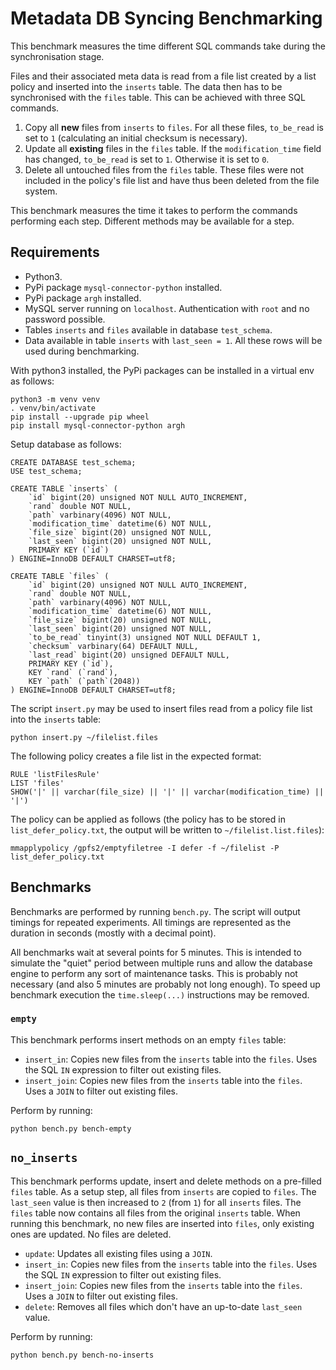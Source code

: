 # Metadata DB Syncing Benchmarking

This benchmark measures the time different SQL commands take during the
synchronisation stage.

Files and their associated meta data is read from a file list created by a list
policy and inserted into the `inserts` table.
The data then has to be synchronised with the `files` table. This can be
achieved with three SQL commands.

 1. Copy all **new** files from `inserts` to `files`. For all these files,
		 `to_be_read` is set to `1` (calculating an initial checksum is necessary).
 2. Update all **existing** files in the `files` table. If the
		 `modification_time` field has changed, `to_be_read` is set to `1`.
		 Otherwise it is set to `0`.
 3. Delete all untouched files from the `files` table. These files were not
		 included in the policy's file list and have thus been deleted from the
		 file system.

This benchmark measures the time it takes to perform the commands performing
each step. Different methods may be available for a step.

## Requirements

 * Python3.
 * PyPi package `mysql-connector-python` installed.
 * PyPi package `argh` installed.
 * MySQL server running on `localhost`. Authentication with `root` and no
		password possible.
 * Tables `inserts` and `files` available in database `test_schema`.
 * Data available in table `inserts` with `last_seen = 1`. All these rows will
		be used during benchmarking.

With python3 installed, the PyPi packages can be installed in a virtual env as
follows:
```
python3 -m venv venv
. venv/bin/activate
pip install --upgrade pip wheel
pip install mysql-connector-python argh
```

Setup database as follows:
```
CREATE DATABASE test_schema;
USE test_schema;

CREATE TABLE `inserts` (
	`id` bigint(20) unsigned NOT NULL AUTO_INCREMENT,
	`rand` double NOT NULL,
	`path` varbinary(4096) NOT NULL,
	`modification_time` datetime(6) NOT NULL,
	`file_size` bigint(20) unsigned NOT NULL,
	`last_seen` bigint(20) unsigned NOT NULL,
	PRIMARY KEY (`id`)
) ENGINE=InnoDB DEFAULT CHARSET=utf8;

CREATE TABLE `files` (
	`id` bigint(20) unsigned NOT NULL AUTO_INCREMENT,
	`rand` double NOT NULL,
	`path` varbinary(4096) NOT NULL,
	`modification_time` datetime(6) NOT NULL,
	`file_size` bigint(20) unsigned NOT NULL,
	`last_seen` bigint(20) unsigned NOT NULL,
	`to_be_read` tinyint(3) unsigned NOT NULL DEFAULT 1,
	`checksum` varbinary(64) DEFAULT NULL,
	`last_read` bigint(20) unsigned DEFAULT NULL,
	PRIMARY KEY (`id`),
	KEY `rand` (`rand`),
	KEY `path` (`path`(2048))
) ENGINE=InnoDB DEFAULT CHARSET=utf8;
```

The script `insert.py` may be used to insert files read from a policy file list
into the `inserts` table:
```
python insert.py ~/filelist.files
```

The following policy creates a file list in the expected format:
```
RULE 'listFilesRule'
LIST 'files'
SHOW('|' || varchar(file_size) || '|' || varchar(modification_time) || '|')
```

The policy can be applied as follows (the policy has to be stored in
`list_defer_policy.txt`, the output will be written to `~/filelist.list.files`):
```
mmapplypolicy /gpfs2/emptyfiletree -I defer -f ~/filelist -P list_defer_policy.txt
```

## Benchmarks

Benchmarks are performed by running `bench.py`.
The script will output timings for repeated experiments.
All timings are represented as the duration in seconds (mostly with a decimal
point).

All benchmarks wait at several points for 5 minutes. This is intended to
simulate the "quiet" period between multiple runs and allow the database engine
to perform any sort of maintenance tasks.
This is probably not necessary (and also 5 minutes are probably not long
enough). To speed up benchmark execution the `time.sleep(...)` instructions may
be removed.

### `empty`

This benchmark performs insert methods on an empty `files` table:

 * `insert_in`: Copies new files from the `inserts` table into the `files`.
    Uses the SQL `IN` expression to filter out existing files.
 * `insert_join`: Copies new files from the `inserts` table into the `files`.
    Uses a `JOIN` to filter out existing files.

Perform by running:
```
python bench.py bench-empty
```

## `no_inserts`

This benchmark performs update, insert and delete methods on a pre-filled
`files` table.
As a setup step, all files from `inserts` are copied to `files`. The
`last_seen` value is then increased to `2` (from `1`) for all `inserts`
files. The `files` table now contains all files from the original `inserts`
table. When running this benchmark, no new files are inserted into `files`,
only existing ones are updated. No files are deleted.

 * `update`: Updates all existing files using a `JOIN`.
 * `insert_in`: Copies new files from the `inserts` table into the `files`.
    Uses the SQL `IN` expression to filter out existing files.
 * `insert_join`: Copies new files from the `inserts` table into the `files`.
    Uses a `JOIN` to filter out existing files.
 * `delete`: Removes all files which don't have an up-to-date `last_seen`
    value.

Perform by running:
```
python bench.py bench-no-inserts
```
